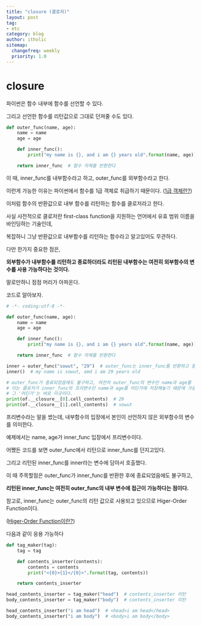 ```yaml
---
title: "closure (클로저)"
layout: post
tag:
- etc
category: blog
author: itholic
sitemap:
  changefreq: weekly
  priority: 1.0
---
```


# closure

파이썬은 함수 내부에 함수를 선언할 수 있다.

그리고 선언한 함수를 리턴값으로 그대로 던져줄 수도 있다.

```python
def outer_func(name, age):
    name = name
    age = age

    def inner_func():
        print("my name is {}, and i am {} years old".format(name, age))

    return inner_func  # 함수 자체를 반환한다
```

이 때, inner_func를 내부함수라고 하고, outer_func를 외부함수라고 한다.

이런게 가능한 이유는 파이썬에서 함수를 1급 객체로 취급하기 때문이다. ([1급 객체란?](https://itholic.github.io/first-class-citizen/))

이처럼 함수의 반환값으로 내부 함수를 리턴하는 함수를 클로저라고 한다.

사실 사전적으로 클로저란 first-class function을 지원하는 언어에서 유효 범위 이름을 바인딩하는 기술인데, 

복잡하니 그냥 반환값으로 내부함수를 리턴하는 함수라고 알고있어도 무관하다.

다만 한가지 중요한 점은, 

**외부함수가 내부함수를 리턴하고 종료하더라도 리턴된 내부함수는 여전히 외부함수의 변수를 사용 가능하다는 것이다.**

말로만하니 점점 머리가 아파온다.

코드로 알아보자.

```python
# -*- coding:utf-8 -*-

def outer_func(name, age):
    name = name
    age = age

    def inner_func():
        print("my name is {}, and i am {} years old".format(name, age))

    return inner_func  # 함수 자체를 반환한다

inner = outer_func("sowut", "29")  # outer_func는 inner_func를 반환하고 종료됨
inner()  # my name is sowut, amd i am 29 years old

# outer_func가 종료되었음에도 불구하고, 여전히 outer_func의 변수인 name과 age를 참조한다
# 이는 클로저가 inner_func의 프리변수인 name과 age를 어딘가에 저장해놓기 때문에 가능하다
# 그 '어딘가'는 바로 이곳이다.
print(of.__closure__[0].cell_contents)  # 29
print(of.__closure__[1].cell_contents)  # sowut
```
프리변수라는 말을 썼는데, 내부함수의 입장에서 본인이 선언하지 않은 외부함수의 변수를 의미한다.

예제에서는 name, age가 inner_func 입장에서 프리변수이다.

어쨌든 코드를 보면 outer_func에서 리턴으로 inner_func를 던지고있다.

그리고 리턴된 inner_func를 inner라는 변수에 담아서 호출했다.

이 때 주목할점은 outer_func가 inner_func를 반환한 후에 종료되었음에도 불구하고,

**리턴된 inner_func는 여전히 outer_func의 내부 변수에 접근이 가능하다는 점이다.**

참고로, inner_func는 outer_func의 리턴 값으로 사용되고 있으므로 Higer-Order Function이다.

([Higer-Order Function이란?](https://itholic.github.io/higer-order-function/))

다음과 같이 응용 가능하다
```python
def tag_maker(tag):
    tag = tag

    def contents_inserter(contents):
        contents = contents
        print("<{0}>{1}</{0}>".format(tag, contents))

    return contents_inserter

head_contents_inserter = tag_maker("head")  # contents_inserter 리턴
body_contents_inserter = tag_maker("body")  # contents_inserter 리턴

head_contents_inserter("i am head")  # <head>i am head</head>
body_contents_inserter("i am body")  # <body>i am body</body>
```



